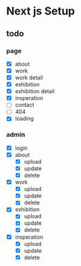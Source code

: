 # Next js Setup

## todo

### page

- [x] about
- [x] work
- [x] work detail
- [x] exhibition
- [x] exhibition detail
- [x] insperation
- [ ] contact
- [ ] 404
- [x] loading

### admin

- [x] login
- [x] about
  - [x] upload
  - [x] update
  - [x] delete
- [x] work
  - [x] upload
  - [x] update
  - [x] delete
- [x] exhibition
  - [x] upload
  - [x] update
  - [x] delete
- [x] insperation
  - [x] upload
  - [x] update
  - [x] delete

